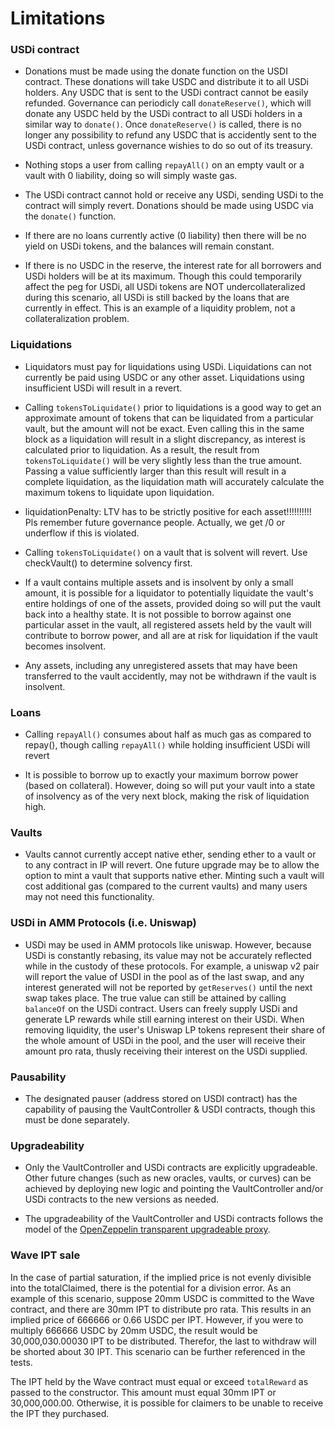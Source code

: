 # Limitations

### USDi contract
* Donations must be made using the donate function on the USDI contract. These donations will take USDC and distribute it to all USDi holders. Any USDC that is sent to the USDi contract cannot be easily refunded. Governance can periodicly call `donateReserve()`, which will donate any USDC held by the USDi contract to all USDi holders in a similar way to `donate()`. Once `donateReserve()` is called, there is no longer any possibility to refund any USDC that is accidently sent to the USDi contract, unless governance wishies to do so out of its treasury. 

* Nothing stops a user from calling `repayAll()` on an empty vault or a vault with 0 liability, doing so will simply waste gas.

* The USDi contract cannot hold or receive any USDi, sending USDi to the contract will simply revert. Donations should be made using USDC via the `donate()` function. 

* If there are no loans currently active (0 liability) then there will be no yield on USDi tokens, and the balances will remain constant. 

* If there is no USDC in the reserve, the interest rate for all borrowers and USDi holders will be at its maximum. Though this could temporarily affect the peg for USDi, all USDi tokens are NOT undercollateralized during this scenario, all USDi is still backed by the loans that are currently in effect. This is an example of a liquidity problem, not a collateralization problem. 

### Liquidations
* Liquidators must pay for liquidations using USDi. Liquidations can not currently be paid using USDC or any other asset. Liquidations using insufficient USDi will result in a revert. 

* Calling `tokensToLiquidate()` prior to liquidations is a good way to get an approximate amount of tokens that can be liquidated from a particular vault, but the amount will not be exact. Even calling this in the same block as a liquidation will result in a slight discrepancy, as interest is calculated prior to liquidation. As a result, the result from `tokensToLiquidate()` will be very slightly less than the true amount. Passing a value sufficiently larger than this result will result in a complete liquidation, as the liquidation math will accurately calculate the maximum tokens to liquidate upon liquidation.  

* liquidationPenalty: LTV has to be strictly positive for each asset!!!!!!!!!! Pls remember future governance people. Actually, we get /0 or underflow if this is violated.

* Calling `tokensToLiquidate()` on a vault that is solvent will revert. Use checkVault() to determine solvency first. 

* If a vault contains multiple assets and is insolvent by only a small amount, it is possible for a liquidator to potentially liquidate the vault's entire holdings of one of the assets, provided doing so will put the vault back into a healthy state. It is not possible to borrow against one particular asset in the vault, all registered assets held by the vault will contribute to borrow power, and all are at risk for liquidation if the vault becomes insolvent. 

* Any assets, including any unregistered assets that may have been transferred to the vault accidently, may not be withdrawn if the vault is insolvent.

### Loans
* Calling `repayAll()` consumes about half as much gas as compared to repay(), though calling `repayAll()` while holding insufficient USDi will revert

* It is possible to borrow up to exactly your maximum borrow power (based on collateral). However, doing so will put your vault into a state of insolvency as of the very next block, making the risk of liquidation high. 

### Vaults
* Vaults cannot currently accept native ether, sending ether to a vault or to any contract in IP will revert. One future upgrade may be to allow the option to mint a vault that supports native ether. Minting such a vault will cost additional gas (compared to the current vaults) and many users may not need this functionality. 

### USDi in AMM Protocols (i.e. Uniswap)

* USDi may be used in AMM protocols like uniswap. However, because USDi is constantly rebasing, its value may not be accurately reflected while in the custody of these protocols. For example, a uniswap v2 pair will report the value of USDI in the pool as of the last swap, and any interest generated will not be reported by `getReserves()` until the next swap takes place. The true value can still be attained by calling `balanceOf` on the USDi contract. Users can freely supply USDi and generate LP rewards while still earning interest on their USDi. When removing liquidity, the user's Uniswap LP tokens represent their share of the whole amount of USDi in the pool, and the user will receive their amount pro rata, thusly receiving their interest on the USDi supplied. 

### Pausability
* The designated pauser (address stored on USDI contract) has the capability of pausing the VaultController & USDI contracts, though this must be done separately. 

### Upgradeability
* Only the VaultController and USDi contracts are explicitly upgradeable. Other future changes (such as new oracles, vaults, or curves) can be achieved by deploying new logic and pointing the VaultController and/or USDi contracts to the new versions as needed. 

* The upgradeability of the VaultController and USDi contracts follows the model of the [OpenZeppelin transparent upgradeable proxy](https://docs.openzeppelin.com/upgrades-plugins/1.x/proxies). 

### Wave IPT sale
In the case of partial saturation, if the implied price is not evenly divisible into the totalClaimed, there is the potential for a division error. 
As an example of this scenario, suppose 20mm USDC is committed to the Wave contract, and there are 30mm IPT to distribute pro rata. This results in an implied price of 666666 or 0.66 USDC per IPT. However, if you were to multiply 666666 USDC by 20mm USDC, the result would be 30,000,030.00030 IPT to be distributed. Therefor, the last to withdraw will be shorted about 30 IPT. This scenario can be further referenced in the tests. 

The IPT held by the Wave contract must equal or exceed `totalReward` as passed to the constructor. This amount must equal 30mm IPT or 30,000,000.00. Otherwise, it is possible for claimers to be unable to receive the IPT they purchased. 

